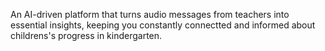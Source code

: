 An AI-driven platform that turns audio messages from teachers into essential insights, keeping you constantly connectted and informed about childrens's progress in kindergarten.
